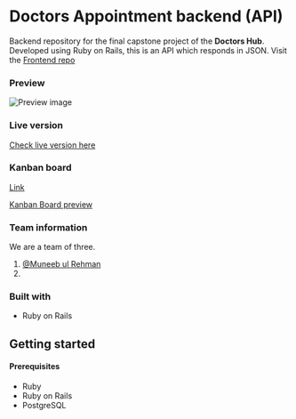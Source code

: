 # Doctors Appointment backend (API)

Backend repository for the final capstone project of the **Doctors Hub**. Developed using Ruby on Rails, this is an API which responds in JSON.
Visit the [Frontend repo]()

### Preview

![Preview image]()

### Live version

[Check live version here]()

### Kanban board

[Link]()

[Kanban Board preview]()

### Team information

We are a team of three.

1. [@Muneeb ul Rehman](https://github.com/muneebulrehman)
2. []()

### Built with

- Ruby on Rails

## Getting started

#### Prerequisites

- Ruby
- Ruby on Rails
- PostgreSQL

